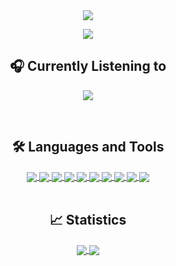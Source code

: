 <div align="center">
    <a href="https://discord.com/users/787915661186957312" title="Discord Profile"><img src="https://lanyard.cnrad.dev/api/947892841265397801/animated=true"></a>
</div>

<p align="center">
  <a href="https://discord.gg/HpYpQ3Bdn2"><img src="https://img.shields.io/badge/Misty%20Network%20-454545.svg?&style=for-the-badge&logo=discord&logoColor=white"></a>
</p>

<h2 align="center"> 🎧 Currently Listening to </h2>
<p align="center">
  <a href="https://open.spotify.com/user/314urhjcbr4l3neupemzntfzysmy"><img src="https://spotify-github-profile.vercel.app/api/view?uid=314urhjcbr4l3neupemzntfzysmy&cover_image=true&theme=novatorem&show_offline=false&bar_color=000000&bar_color_cover=true"></a>
</p>
<br/>
  <h2 align="center"> 🛠 Languages and Tools </h2>
  <div align="center"> 
     <a href="JavaScript">
      <img align="center" src="https://img.shields.io/badge/-JavaScript-%23F7DF1C?style=flat-square&logo=javascript&logoColor=000000&labelColor=%23F7DF1C&color=%23FFCE5A" />
    </a>
    <a href="HTML">
      <img align="center" src="https://img.shields.io/badge/-HTML5-%23E44D27?style=flat-square&logo=html5&logoColor=ffffff"/>
    </a>
    <a href="Markdown">
      <img align="center" src="https://img.shields.io/badge/-Markdown-000000?style=flat-square&logo=markdown" />
    </a>
    <a href="Nodejs">
      <img align="center" src="https://img.shields.io/badge/-Nodejs-339933?style=flat-square&logo=Node.js&logoColor=ffffff" />
    </a>
    <a href="Npm">
      <img align="center" src="https://img.shields.io/badge/-npm-CB3837?style=flat-square&logo=npm" />
    </a>
    <a href="Git">
      <img align="center" src="https://img.shields.io/badge/-Git-%23F05032?style=flat-square&logo=git&logoColor=%23ffffff" />
    </a>
    <a href="Gitlab">
      <img align="center" src="https://img.shields.io/badge/-GitLab-FCA121?style=flat-square&logo=gitlab" />
    </a>
    <a href="Github">
      <img align="center" src="https://img.shields.io/badge/-GitHub-181717?style=flat-square&logo=github" />
    </a>
    <a href="VS Code">
      <img align="center" src="http://img.shields.io/badge/-VS%20Code-007ACC?style=flat-square&logo=visual-studio-code&logoColor=ffffff" />
    </a>
    <a href="Windows">
      <img align="center" src="http://img.shields.io/badge/-Windows-0078D6?style=flat-square&logo=windows&logoColor=ffffff" />
    </a>
</div
<br/>
<br/>
  <h2 align="center"> 📈 Statistics </h2>
  <div align="center"> 
     <a href="">
      <img align="center" src="https://github-readme-stats-sigma-five.vercel.app/api?username=RealGoar&show_icons=true&include_all_commits=true&count_private=true&theme=react&line_height=27" />
    </a>
    <a href="">
      <img align="center" src="https://github-readme-stats.vercel.app/api/top-langs/?username=RealGoar&theme=react&line_height=10"/>
    </a>
</div
<br/>
